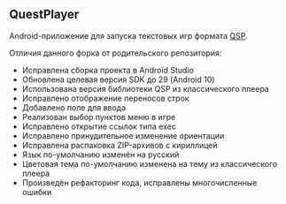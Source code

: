 ## QuestPlayer

Android-приложение для запуска текстовых игр формата [QSP](https://github.com/seedhartha/qsp).

Отличия данного форка от родительского репозитория:
* Исправлена сборка проекта в Android Studio
* Обновлена целевая версия SDK до 29 (Android 10)
* Использована версия библиотеки QSP из классического плеера
* Исправлено отображение переносов строк
* Добавлено поле для ввода
* Реализован выбор пунктов меню в игре
* Исправлено открытие ссылок типа exec
* Исправлено принудительное изменение ориентации
* Исправлена распаковка ZIP-архивов с кириллицей
* Язык по-умолчанию изменён на русский
* Цветовая тема по-умолчанию изменена на тему из классического плеера
* Произведён рефакторинг кода, исправлены многочисленные ошибки
